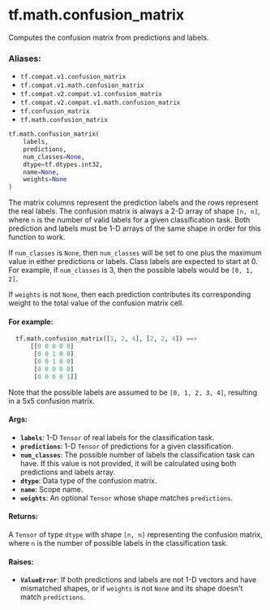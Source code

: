 <div itemscope itemtype="http://developers.google.com/ReferenceObject">
<meta itemprop="name" content="tf.math.confusion_matrix" />
<meta itemprop="path" content="Stable" />
</div>

# tf.math.confusion_matrix

Computes the confusion matrix from predictions and labels.

### Aliases:

* `tf.compat.v1.confusion_matrix`
* `tf.compat.v1.math.confusion_matrix`
* `tf.compat.v2.compat.v1.confusion_matrix`
* `tf.compat.v2.compat.v1.math.confusion_matrix`
* `tf.confusion_matrix`
* `tf.math.confusion_matrix`

``` python
tf.math.confusion_matrix(
    labels,
    predictions,
    num_classes=None,
    dtype=tf.dtypes.int32,
    name=None,
    weights=None
)
```

<!-- Placeholder for "Used in" -->

The matrix columns represent the prediction labels and the rows represent the
real labels. The confusion matrix is always a 2-D array of shape `[n, n]`,
where `n` is the number of valid labels for a given classification task. Both
prediction and labels must be 1-D arrays of the same shape in order for this
function to work.

If `num_classes` is `None`, then `num_classes` will be set to one plus the
maximum value in either predictions or labels. Class labels are expected to
start at 0. For example, if `num_classes` is 3, then the possible labels
would be `[0, 1, 2]`.

If `weights` is not `None`, then each prediction contributes its
corresponding weight to the total value of the confusion matrix cell.

#### For example:



```python
  tf.math.confusion_matrix([1, 2, 4], [2, 2, 4]) ==>
      [[0 0 0 0 0]
       [0 0 1 0 0]
       [0 0 1 0 0]
       [0 0 0 0 0]
       [0 0 0 0 1]]
```

Note that the possible labels are assumed to be `[0, 1, 2, 3, 4]`,
resulting in a 5x5 confusion matrix.

#### Args:


* <b>`labels`</b>: 1-D `Tensor` of real labels for the classification task.
* <b>`predictions`</b>: 1-D `Tensor` of predictions for a given classification.
* <b>`num_classes`</b>: The possible number of labels the classification task can have.
  If this value is not provided, it will be calculated using both
  predictions and labels array.
* <b>`dtype`</b>: Data type of the confusion matrix.
* <b>`name`</b>: Scope name.
* <b>`weights`</b>: An optional `Tensor` whose shape matches `predictions`.


#### Returns:

A `Tensor` of type `dtype` with shape `[n, n]` representing the confusion
matrix, where `n` is the number of possible labels in the classification
task.



#### Raises:


* <b>`ValueError`</b>: If both predictions and labels are not 1-D vectors and have
  mismatched shapes, or if `weights` is not `None` and its shape doesn't
  match `predictions`.